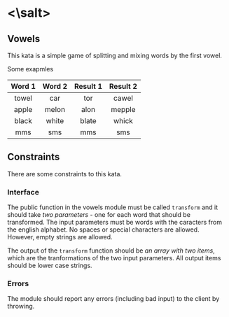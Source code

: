 # &lt;\salt&gt;

## Vowels
This kata is a simple game of splitting and mixing words by the first vowel.

Some exapmles

Word 1 | Word 2 | Result 1 | Result 2
:---:  | :---:  | :---:    | :---:
towel  | car    | tor      | cawel
apple  | melon  | alon     | mepple
black  | white  | blate    | whick
mms    | sms    | mms      | sms

## Constraints
There are some constraints to this kata.

### Interface
The public function in the vowels module must be called `transform` and it should take _two parameters_ - one for each word that should be transformed.
The input parameters must be words with the caracters from the english alphabet. 
No spaces or special characters are allowed. 
However, empty strings are allowed.

The output of the `transform` function should be _an array with two items_, which are the tranformations of the two input parameters.
All output items should be lower case strings.

### Errors
The module should report any errors (including bad input) to the client by throwing.
